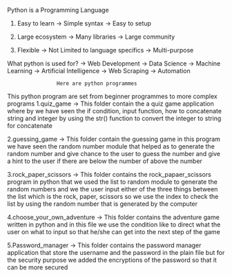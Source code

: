 Python is a Programming Language
1. Easy to learn 
	-> Simple syntax 
	-> Easy to setup 

2. Large ecosystem
	-> Many libraries
	-> Large community

3. Flexible 
	-> Not Limited to language specifics
	-> Multi-purpose	
	

What python is used for? 
	-> Web Development
	-> Data Science 
	-> Machine Learning 
	-> Artificial Intelligence
	-> Web Scraping
	-> Automation		


					Here are python programmes
This python program are set from beginner programmes to more complex programs
1.quiz_game -> This folder contain the a quiz game application where by we have seen the if condition, input function, how to concatenate string and integer by using the str() function to convert the integer to string for concatenate

2.guessing_game -> This folder contain the guessing game in this program we have seen the random number module that helped as to generate the random number and give chance to the user to guess the number and give a hint to the user if there are below the number of above the number

3.rock_paper_scissors -> This folder contains the rock_papaer_scissors program in python that we used the list to random module to generate the random numbers and we the user input either of the three things between the list which is the rock, paper, scissors so we use the index to check the list by using the random number that is generated by the computer 

4.choose_your_own_adventure -> This folder contains the adventure game written in python and in this file we use the condition like to direct what the user on what to input so that he/she can get into the next step of the game

5.Password_manager -> This folder contains the password manager application that store the username and the password in the plain file but for the security purpose we added the encryptions of the password so that it can be more secured

